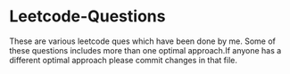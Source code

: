 # Leetcode-Questions
These are various leetcode ques which have been done by me. Some of these questions includes more than one optimal approach.If anyone has a different optimal approach please commit changes in that file.
